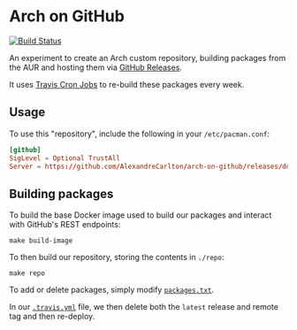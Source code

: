 # Arch on GitHub

[![Build Status](https://travis-ci.com/AlexandreCarlton/arch-on-github.svg?branch=master)](https://travis-ci.com/AlexandreCarlton/arch-on-github)

An experiment to create an Arch custom repository, building packages from the
AUR and hosting them via [GitHub Releases](https://help.github.com/articles/about-releases/).

It uses [Travis Cron Jobs](https://docs.travis-ci.com/user/cron-jobs/) to
re-build these packages every week.

## Usage

To use this "repository", include the following in your `/etc/pacman.conf`:

```conf
[github]
SigLevel = Optional TrustAll
Server = https://github.com/AlexandreCarlton/arch-on-github/releases/download/latest
```

## Building packages

To build the base Docker image used to build our packages and interact with
GitHub's REST endpoints:

```
make build-image
```

To then build our repository, storing the contents in `./repo`:

```
make repo
```

To add or delete packages, simply modify [`packages.txt`](./packages.txt).

In our [`.travis.yml`](./.travis.yml) file, we then delete both the `latest`
release and remote tag and then re-deploy.
